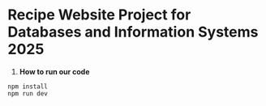 # Recipe Website Project for Databases and Information Systems 2025

1. **How to run our code**

```
npm install
npm run dev
```

